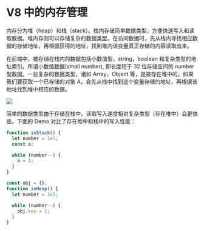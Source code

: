 # V8 中的内存管理

内存分为堆（heap）和栈（stack）。栈内存储简单数据类型，方便快速写入和读取数据。堆内存则可以存储复杂的数据类型。在访问数据时，先从栈内寻找相应数据的存储地址，再根据获得的地址，找到堆内该变量真正存储的内容读取出来。

在前端中，被存储在栈内的数据包括小数值型，string，boolean 和复杂类型的地址索引。所谓小数值数据(small number), 即长度短于 32 位存储空间的 number 型数据。一些复杂的数据类型，诸如 Array，Object 等，是被存在堆中的。如果我们要获取一个已存储的对象 A，会先从栈中找到这个变量存储的地址，再根据该地址找到堆中相应的数据。

![](https://i.postimg.cc/J0GnS4dB/image.png)

简单的数据类型由于存储在栈中，读取写入速度相对复杂类型（存在堆中）会更快些。下面的 Demo 对比了存在堆中和栈中的写入性能：

```js
function inStack() {
  let number = 1e5;
  const a;

  while (number--) {
    a = 1;
  }
}

const obj = {};
function inHeap() {
  let number = 1e5;

  while (number--) {
    obj.key = 1;
  }
}
```
